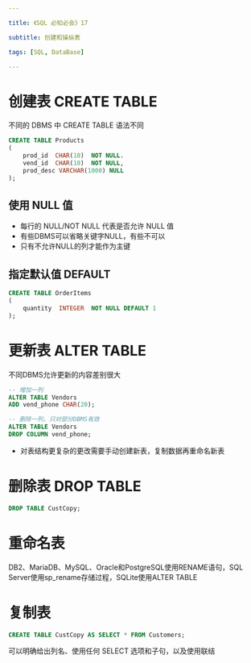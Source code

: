 ```yaml
---

title: 《SQL 必知必会》17

subtitle: 创建和操纵表

tags: [SQL, DataBase]

---
```


# 创建表 CREATE TABLE
不同的 DBMS 中 CREATE TABLE 语法不同
```sql
CREATE TABLE Products
(
    prod_id  CHAR(10)  NOT NULL.
    vend_id  CHAR(10)  NOT NULL,
    prod_desc VARCHAR(1000) NULL
);
```

## 使用 NULL 值
- 每行的 NULL/NOT NULL 代表是否允许 NULL 值
- 有些DBMS可以省略关键字NULL，有些不可以
- 只有不允许NULL的列才能作为主键

## 指定默认值 DEFAULT
```sql
CREATE TABLE OrderItems
(
	quantity  INTEGER  NOT NULL DEFAULT 1
);
```


# 更新表 ALTER TABLE
不同DBMS允许更新的内容差别很大

```sql
-- 增加一列
ALTER TABLE Vendors
ADD vend_phone CHAR(20);

-- 删除一列，只对部分DBMS有效
ALTER TABLE Vendors
DROP COLUMN vend_phone;
```

- 对表结构更复杂的更改需要手动创建新表，复制数据再重命名新表

# 删除表 DROP TABLE
```sql
DROP TABLE CustCopy;
```

# 重命名表
DB2、MariaDB、MySQL、Oracle和PostgreSQL使用RENAME语句，SQL Server使用sp_rename存储过程，SQLite使用ALTER TABLE

# 复制表
```sql
CREATE TABLE CustCopy AS SELECT * FROM Customers;
```
可以明确给出列名、使用任何 SELECT 选项和子句，以及使用联结
